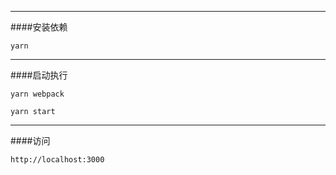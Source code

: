 
----------

####安装依赖

```
yarn
```

------

####启动执行

```
yarn webpack
```

```
yarn start
```

-------

####访问

```
http://localhost:3000
```
